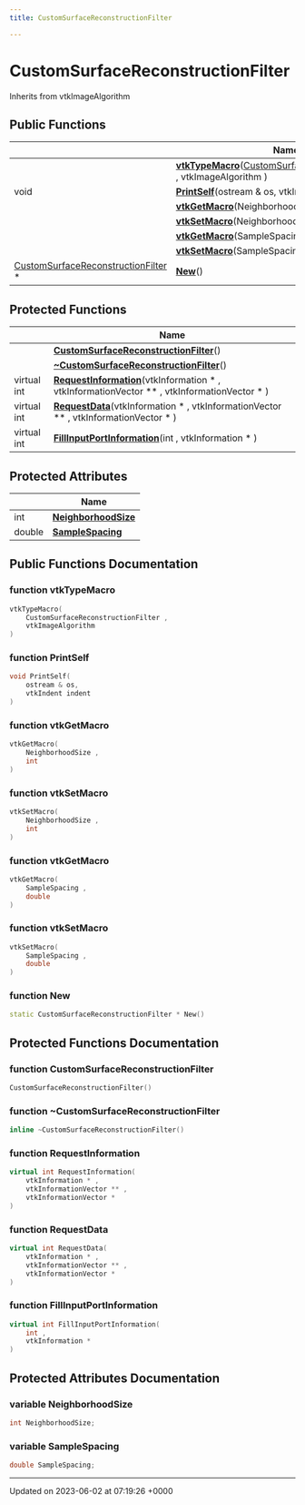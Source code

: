 ```yaml
---
title: CustomSurfaceReconstructionFilter

---
```


# CustomSurfaceReconstructionFilter





Inherits from vtkImageAlgorithm

## Public Functions

|                | Name           |
| -------------- | -------------- |
| | **[vtkTypeMacro](../Classes/classCustomSurfaceReconstructionFilter.md#function-vtktypemacro)**([CustomSurfaceReconstructionFilter](../Classes/classCustomSurfaceReconstructionFilter.md) , vtkImageAlgorithm ) |
| void | **[PrintSelf](../Classes/classCustomSurfaceReconstructionFilter.md#function-printself)**(ostream & os, vtkIndent indent) |
| | **[vtkGetMacro](../Classes/classCustomSurfaceReconstructionFilter.md#function-vtkgetmacro)**(NeighborhoodSize , int ) |
| | **[vtkSetMacro](../Classes/classCustomSurfaceReconstructionFilter.md#function-vtksetmacro)**(NeighborhoodSize , int ) |
| | **[vtkGetMacro](../Classes/classCustomSurfaceReconstructionFilter.md#function-vtkgetmacro)**(SampleSpacing , double ) |
| | **[vtkSetMacro](../Classes/classCustomSurfaceReconstructionFilter.md#function-vtksetmacro)**(SampleSpacing , double ) |
| [CustomSurfaceReconstructionFilter](../Classes/classCustomSurfaceReconstructionFilter.md) * | **[New](../Classes/classCustomSurfaceReconstructionFilter.md#function-new)**() |

## Protected Functions

|                | Name           |
| -------------- | -------------- |
| | **[CustomSurfaceReconstructionFilter](../Classes/classCustomSurfaceReconstructionFilter.md#function-customsurfacereconstructionfilter)**() |
| | **[~CustomSurfaceReconstructionFilter](../Classes/classCustomSurfaceReconstructionFilter.md#function-~customsurfacereconstructionfilter)**() |
| virtual int | **[RequestInformation](../Classes/classCustomSurfaceReconstructionFilter.md#function-requestinformation)**(vtkInformation * , vtkInformationVector ** , vtkInformationVector * ) |
| virtual int | **[RequestData](../Classes/classCustomSurfaceReconstructionFilter.md#function-requestdata)**(vtkInformation * , vtkInformationVector ** , vtkInformationVector * ) |
| virtual int | **[FillInputPortInformation](../Classes/classCustomSurfaceReconstructionFilter.md#function-fillinputportinformation)**(int , vtkInformation * ) |

## Protected Attributes

|                | Name           |
| -------------- | -------------- |
| int | **[NeighborhoodSize](../Classes/classCustomSurfaceReconstructionFilter.md#variable-neighborhoodsize)**  |
| double | **[SampleSpacing](../Classes/classCustomSurfaceReconstructionFilter.md#variable-samplespacing)**  |

## Public Functions Documentation

### function vtkTypeMacro

```cpp
vtkTypeMacro(
    CustomSurfaceReconstructionFilter ,
    vtkImageAlgorithm 
)
```


### function PrintSelf

```cpp
void PrintSelf(
    ostream & os,
    vtkIndent indent
)
```


### function vtkGetMacro

```cpp
vtkGetMacro(
    NeighborhoodSize ,
    int 
)
```


### function vtkSetMacro

```cpp
vtkSetMacro(
    NeighborhoodSize ,
    int 
)
```


### function vtkGetMacro

```cpp
vtkGetMacro(
    SampleSpacing ,
    double 
)
```


### function vtkSetMacro

```cpp
vtkSetMacro(
    SampleSpacing ,
    double 
)
```


### function New

```cpp
static CustomSurfaceReconstructionFilter * New()
```


## Protected Functions Documentation

### function CustomSurfaceReconstructionFilter

```cpp
CustomSurfaceReconstructionFilter()
```


### function ~CustomSurfaceReconstructionFilter

```cpp
inline ~CustomSurfaceReconstructionFilter()
```


### function RequestInformation

```cpp
virtual int RequestInformation(
    vtkInformation * ,
    vtkInformationVector ** ,
    vtkInformationVector * 
)
```


### function RequestData

```cpp
virtual int RequestData(
    vtkInformation * ,
    vtkInformationVector ** ,
    vtkInformationVector * 
)
```


### function FillInputPortInformation

```cpp
virtual int FillInputPortInformation(
    int ,
    vtkInformation * 
)
```


## Protected Attributes Documentation

### variable NeighborhoodSize

```cpp
int NeighborhoodSize;
```


### variable SampleSpacing

```cpp
double SampleSpacing;
```


-------------------------------

Updated on 2023-06-02 at 07:19:26 +0000